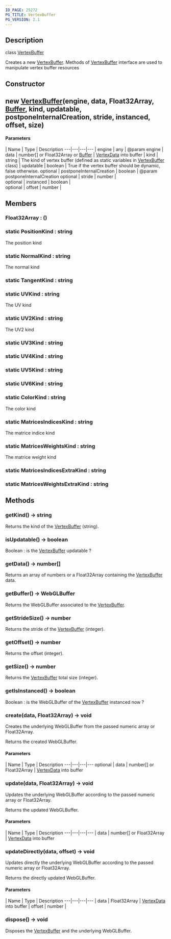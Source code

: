 ```yaml
---
ID_PAGE: 25272
PG_TITLE: VertexBuffer
PG_VERSION: 2.1
---
```

## Description

class [VertexBuffer](/classes/3.0/VertexBuffer)

Creates a new [VertexBuffer](/classes/3.0/VertexBuffer). Methods of [VertexBuffer](/classes/3.0/VertexBuffer) interface are used to manipulate vertex buffer resources

## Constructor

## new [VertexBuffer](/classes/3.0/VertexBuffer)(engine, data, Float32Array, [Buffer](/classes/3.0/Buffer), kind, updatable, postponeInternalCreation, stride, instanced, offset, size)



#### Parameters
 | Name | Type | Description
---|---|---|---
 | engine | any |      @param engine
 | data | number[] or Float32Array or [Buffer](/classes/3.0/Buffer) |      [VertexData](/classes/3.0/VertexData) into buffer
 | kind | string |      The kind of vertex buffer (defined as static variables in [VertexBuffer](/classes/3.0/VertexBuffer) class)
 | updatable | boolean |      True if the vertex buffer should be dynamic, false otherwise.
optional | postponeInternalCreation | boolean |      @param postponeInternalCreation
optional | stride | number |   
optional | instanced | boolean |   
optional | offset | number |      
## Members

### Float32Array : ()



### static PositionKind : string

The position kind

### static NormalKind : string

The normal kind

### static TangentKind : string



### static UVKind : string

The UV kind

### static UV2Kind : string

The UV2 kind

### static UV3Kind : string



### static UV4Kind : string



### static UV5Kind : string



### static UV6Kind : string



### static ColorKind : string

The color kind

### static MatricesIndicesKind : string

The matrice indice kind

### static MatricesWeightsKind : string

The matrice weight kind

### static MatricesIndicesExtraKind : string



### static MatricesWeightsExtraKind : string



## Methods

### getKind() &rarr; string

Returns the kind of the [VertexBuffer](/classes/3.0/VertexBuffer) (string).
### isUpdatable() &rarr; boolean

Boolean : is the [VertexBuffer](/classes/3.0/VertexBuffer) updatable ?
### getData() &rarr; number[]

Returns an array of numbers or a Float32Array containing the [VertexBuffer](/classes/3.0/VertexBuffer) data.
### getBuffer() &rarr; WebGLBuffer

Returns the WebGLBuffer associated to the [VertexBuffer](/classes/3.0/VertexBuffer).
### getStrideSize() &rarr; number

Returns the stride of the [VertexBuffer](/classes/3.0/VertexBuffer) (integer).
### getOffset() &rarr; number

Returns the offset (integer).
### getSize() &rarr; number

Returns the [VertexBuffer](/classes/3.0/VertexBuffer) total size (integer).
### getIsInstanced() &rarr; boolean

Boolean : is the WebGLBuffer of the [VertexBuffer](/classes/3.0/VertexBuffer) instanced now ?
### create(data, Float32Array) &rarr; void

Creates the underlying WebGLBuffer from the passed numeric array or Float32Array.

Returns the created WebGLBuffer.

#### Parameters
 | Name | Type | Description
---|---|---|---
optional | data | number[] or Float32Array |      [VertexData](/classes/3.0/VertexData) into buffer
### update(data, Float32Array) &rarr; void

Updates the underlying WebGLBuffer according to the passed numeric array or Float32Array.

Returns the updated WebGLBuffer.

#### Parameters
 | Name | Type | Description
---|---|---|---
 | data | number[] or Float32Array |      [VertexData](/classes/3.0/VertexData) into buffer
### updateDirectly(data, offset) &rarr; void

Updates directly the underlying WebGLBuffer according to the passed numeric array or Float32Array.

Returns the directly updated WebGLBuffer.

#### Parameters
 | Name | Type | Description
---|---|---|---
 | data | Float32Array |      [VertexData](/classes/3.0/VertexData) into buffer
 | offset | number |      
### dispose() &rarr; void

Disposes the [VertexBuffer](/classes/3.0/VertexBuffer) and the underlying WebGLBuffer.
